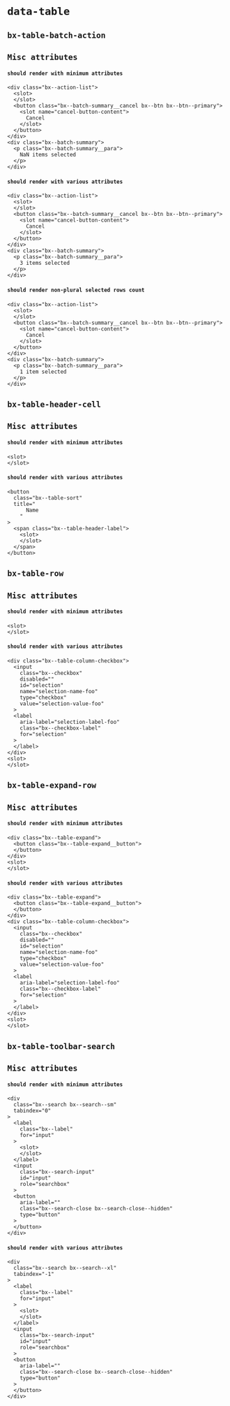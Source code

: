 # `data-table`

## `bx-table-batch-action`

##   `Misc attributes`

####     `should render with minimum attributes`

```
<div class="bx--action-list">
  <slot>
  </slot>
  <button class="bx--batch-summary__cancel bx--btn bx--btn--primary">
    <slot name="cancel-button-content">
      Cancel
    </slot>
  </button>
</div>
<div class="bx--batch-summary">
  <p class="bx--batch-summary__para">
    NaN items selected
  </p>
</div>

```

####     `should render with various attributes`

```
<div class="bx--action-list">
  <slot>
  </slot>
  <button class="bx--batch-summary__cancel bx--btn bx--btn--primary">
    <slot name="cancel-button-content">
      Cancel
    </slot>
  </button>
</div>
<div class="bx--batch-summary">
  <p class="bx--batch-summary__para">
    3 items selected
  </p>
</div>

```

####     `should render non-plural selected rows count`

```
<div class="bx--action-list">
  <slot>
  </slot>
  <button class="bx--batch-summary__cancel bx--btn bx--btn--primary">
    <slot name="cancel-button-content">
      Cancel
    </slot>
  </button>
</div>
<div class="bx--batch-summary">
  <p class="bx--batch-summary__para">
    1 item selected
  </p>
</div>

```

## `bx-table-header-cell`

##   `Misc attributes`

####     `should render with minimum attributes`

```
<slot>
</slot>

```

####     `should render with various attributes`

```
<button
  class="bx--table-sort"
  title="
      Name
    "
>
  <span class="bx--table-header-label">
    <slot>
    </slot>
  </span>
</button>

```

## `bx-table-row`

##   `Misc attributes`

####     `should render with minimum attributes`

```
<slot>
</slot>

```

####     `should render with various attributes`

```
<div class="bx--table-column-checkbox">
  <input
    class="bx--checkbox"
    disabled=""
    id="selection"
    name="selection-name-foo"
    type="checkbox"
    value="selection-value-foo"
  >
  <label
    aria-label="selection-label-foo"
    class="bx--checkbox-label"
    for="selection"
  >
  </label>
</div>
<slot>
</slot>

```

## `bx-table-expand-row`

##   `Misc attributes`

####     `should render with minimum attributes`

```
<div class="bx--table-expand">
  <button class="bx--table-expand__button">
  </button>
</div>
<slot>
</slot>

```

####     `should render with various attributes`

```
<div class="bx--table-expand">
  <button class="bx--table-expand__button">
  </button>
</div>
<div class="bx--table-column-checkbox">
  <input
    class="bx--checkbox"
    disabled=""
    id="selection"
    name="selection-name-foo"
    type="checkbox"
    value="selection-value-foo"
  >
  <label
    aria-label="selection-label-foo"
    class="bx--checkbox-label"
    for="selection"
  >
  </label>
</div>
<slot>
</slot>

```

## `bx-table-toolbar-search`

##   `Misc attributes`

####     `should render with minimum attributes`

```
<div
  class="bx--search bx--search--sm"
  tabindex="0"
>
  <label
    class="bx--label"
    for="input"
  >
    <slot>
    </slot>
  </label>
  <input
    class="bx--search-input"
    id="input"
    role="searchbox"
  >
  <button
    aria-label=""
    class="bx--search-close bx--search-close--hidden"
    type="button"
  >
  </button>
</div>

```

####     `should render with various attributes`

```
<div
  class="bx--search bx--search--xl"
  tabindex="-1"
>
  <label
    class="bx--label"
    for="input"
  >
    <slot>
    </slot>
  </label>
  <input
    class="bx--search-input"
    id="input"
    role="searchbox"
  >
  <button
    aria-label=""
    class="bx--search-close bx--search-close--hidden"
    type="button"
  >
  </button>
</div>

```

